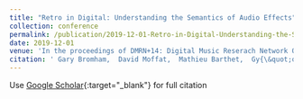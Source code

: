 ```yaml
---
title: "Retro in Digital: Understanding the Semantics of Audio Effects"
collection: conference
permalink: /publication/2019-12-01-Retro-in-Digital-Understanding-the-Semantics-of-Audio-Effects
date: 2019-12-01
venue: 'In the proceedings of DMRN+14: Digital Music Reserach Network One-Day Workshop'
citation: ' Gary Bromham,  David Moffat,  Mathieu Barthet,  Gy{\&quot;o}rgy Fazekas, &quot;Retro in Digital: Understanding the Semantics of Audio Effects.&quot; In the proceedings of DMRN+14: Digital Music Reserach Network One-Day Workshop, 2019.'
---
```

Use [Google Scholar](https://scholar.google.com/scholar?q=Retro+in+Digital:+Understanding+the+Semantics+of+Audio+Effects){:target="_blank"} for full citation